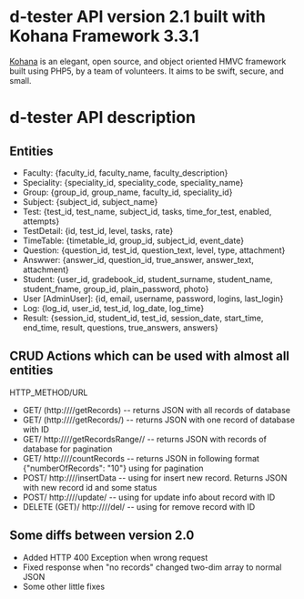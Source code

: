 # d-tester API version 2.1 built with Kohana Framework 3.3.1

[Kohana](http://kohanaframework.org/) is an elegant, open source, and object oriented HMVC framework built using PHP5, by a team of volunteers. It aims to be swift, secure, and small.

# d-tester API description
## Entities
 * Faculty: {faculty_id, faculty_name, faculty_description}
 * Speciality: {speciality_id, speciality_code, speciality_name}
 * Group: {group_id, group_name, faculty_id, speciality_id}
 * Subject: {subject_id, subject_name}
 * Test: {test_id, test_name, subject_id, tasks, time_for_test, enabled, attempts}
 * TestDetail: {id, test_id, level, tasks, rate}
 * TimeTable: {timetable_id, group_id, subject_id, event_date}
 * Question: {question_id, test_id, question_text, level, type, attachment}
 * Answwer: {answer_id, question_id, true_answer, answer_text, attachment}
 * Student: {user_id, gradebook_id, student_surname, student_name, student_fname, group_id, plain_password, photo}
 * User [AdminUser]: {id, email, username, password, logins, last_login}
 * Log: {log_id, user_id, test_id, log_date, log_time}
 * Result: {session_id, student_id, test_id, session_date, start_time, end_time, result, questions, true_answers, answers}

## CRUD Actions which can be used with almost all entities
   HTTP_METHOD/URL

 * GET/ (http://<host>/<entity>/getRecords) -- returns JSON with all records of database
 * GET/ (http://<host>/<entity>/getRecords/<id>) -- returns JSON with one record of database with ID
 * GET/ http://<host>/<entity>/getRecordsRange/<limit>/<offset> -- returns JSON with records of database for pagination
 * GET/ http://<host>/<entity>/countRecords -- returns JSON in following format {"numberOfRecords": "10"} using for pagination
 * POST/ http://<host>/<entity>/insertData -- using for insert new record. Returns JSON with new record id and some status
 * POST/ http://<host>/<entity>/update/<id> -- using for update info about record with ID
 * DELETE (GET)/ http://<host>/<entity>/del/<id> -- using for remove record with ID



## Some diffs between version 2.0
 * Added HTTP 400 Exception when wrong request
 * Fixed response when "no records" changed two-dim array to normal JSON
 * Some other little fixes